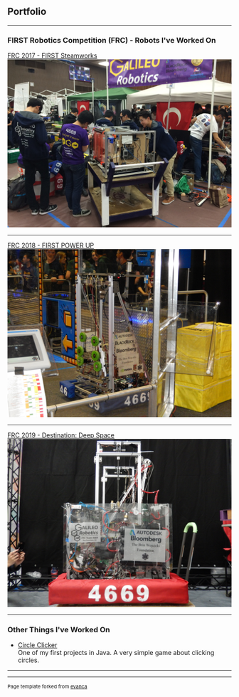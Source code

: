 ## Portfolio

---

### FIRST Robotics Competition (FRC) - Robots I've Worked On 

[FRC 2017 - FIRST Steamworks](/frc-2017-steamworks)
[<img src="images/2017Bot.jpg?raw=true">](/2017page)

---
[FRC 2018 - FIRST POWER UP](/frc-2018-powerup)
[<img src="images/2018Bot.jpg?raw=true"/>](/2018page)

---
[FRC 2019 - Destination: Deep Space](/frc-2019-deepspace)
[<img src="images/2019Bot.jpg?raw=true"/>](/2019page)

---

### Other Things I've Worked On

- [Circle Clicker](/circle-clicker.md)<br>
One of my first projects in Java. A very simple game about clicking circles.

---




---
<p style="font-size:11px">Page template forked from <a href="https://github.com/evanca/quick-portfolio">evanca</a></p>
<!-- Remove above link if you don't want to attibute -->
